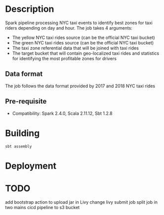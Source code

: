 
# Description

Spark pipeline processing NYC taxi events to identify best zones for taxi riders depending on day and hour. The job takes 4 arguments:
* The yellow NYC taxi rides source (can be the official NYC taxi bucket)
* The green NYC taxi rides source (can be the official NYC taxi bucket)
* The taxi zone referential data that will be joined with taxi rides
* The target bucket that will contain geo-localized taxi rides and statistics for identifying the most profitable zones for drivers

## Data format

The job follows the data format provided by 2017 and 2018 NYC taxi rides

## Pre-requisite

* Compatibility: Spark 2.4.0, Scala 2.11.12, Sbt 1.2.8


# Building


`sbt assembly`


# Deployment



# TODO

add bootstrap action to upload jar in Livy
change livy submit job
split job in two mains
cicd pipeline to s3 bucket
